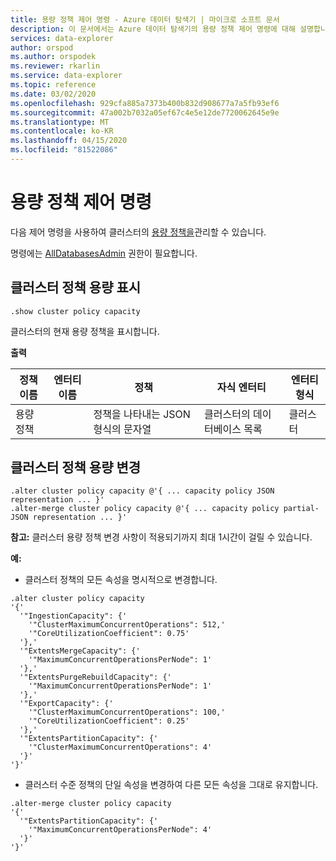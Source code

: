 ```yaml
---
title: 용량 정책 제어 명령 - Azure 데이터 탐색기 | 마이크로 소프트 문서
description: 이 문서에서는 Azure 데이터 탐색기의 용량 정책 제어 명령에 대해 설명합니다.
services: data-explorer
author: orspod
ms.author: orspodek
ms.reviewer: rkarlin
ms.service: data-explorer
ms.topic: reference
ms.date: 03/02/2020
ms.openlocfilehash: 929cfa885a7373b400b832d908677a7a5fb93ef6
ms.sourcegitcommit: 47a002b7032a05ef67c4e5e12de7720062645e9e
ms.translationtype: MT
ms.contentlocale: ko-KR
ms.lasthandoff: 04/15/2020
ms.locfileid: "81522086"
---
```

# <a name="capacity-policy-control-commands"></a>용량 정책 제어 명령

다음 제어 명령을 사용하여 클러스터의 [용량 정책을](../management/capacitypolicy.md)관리할 수 있습니다.

명령에는 [AllDatabasesAdmin](../management/access-control/role-based-authorization.md) 권한이 필요합니다.

## <a name="show-cluster-policy-capacity"></a>클러스터 정책 용량 표시

```kusto
.show cluster policy capacity
```

클러스터의 현재 용량 정책을 표시합니다.

**출력**

|정책 이름 | 엔터티 이름 | 정책 | 자식 엔터티 | 엔터티 형식
|---|---|---|---|---
|용량 정책 | | 정책을 나타내는 JSON 형식의 문자열 | 클러스터의 데이터베이스 목록 |클러스터


## <a name="alter-cluster-policy-capacity"></a>클러스터 정책 용량 변경

```kusto
.alter cluster policy capacity @'{ ... capacity policy JSON representation ... }'
.alter-merge cluster policy capacity @'{ ... capacity policy partial-JSON representation ... }'
```

**참고:** 클러스터 용량 정책 변경 사항이 적용되기까지 최대 1시간이 걸릴 수 있습니다.

**예:**

* 클러스터 정책의 모든 속성을 명시적으로 변경합니다.

```kusto
.alter cluster policy capacity
'{'
  '"IngestionCapacity": {'
    '"ClusterMaximumConcurrentOperations": 512,'
    '"CoreUtilizationCoefficient": 0.75'
  '},'
  '"ExtentsMergeCapacity": {'
    '"MaximumConcurrentOperationsPerNode": 1'
  '},'
  '"ExtentsPurgeRebuildCapacity": {'
    '"MaximumConcurrentOperationsPerNode": 1'
  '},'
  '"ExportCapacity": {'
    '"ClusterMaximumConcurrentOperations": 100,'
    '"CoreUtilizationCoefficient": 0.25'
  '},'
  '"ExtentsPartitionCapacity": {'
    '"ClusterMaximumConcurrentOperations": 4'
  '}'
'}'
```

* 클러스터 수준 정책의 단일 속성을 변경하여 다른 모든 속성을 그대로 유지합니다.

```kusto
.alter-merge cluster policy capacity
'{'
  '"ExtentsPartitionCapacity": {'
    '"MaximumConcurrentOperationsPerNode": 4'
  '}'
'}'
```
